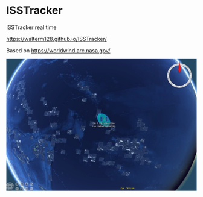 # ISSTracker
ISSTracker real time

https://walterm128.github.io/ISSTracker/

Based on https://worldwind.arc.nasa.gov/

![alt](ISSTracker.jpg)
